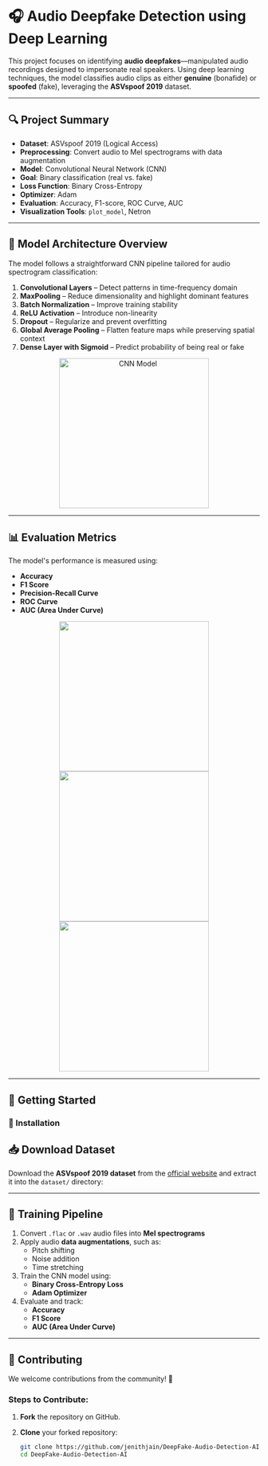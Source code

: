 # 🎧 Audio Deepfake Detection using Deep Learning

This project focuses on identifying **audio deepfakes**—manipulated audio recordings designed to impersonate real speakers. Using deep learning techniques, the model classifies audio clips as either **genuine** (bonafide) or **spoofed** (fake), leveraging the **ASVspoof 2019** dataset.

---

## 🔍 Project Summary

- **Dataset**: ASVspoof 2019 (Logical Access)
- **Preprocessing**: Convert audio to Mel spectrograms with data augmentation
- **Model**: Convolutional Neural Network (CNN)
- **Goal**: Binary classification (real vs. fake)
- **Loss Function**: Binary Cross-Entropy
- **Optimizer**: Adam
- **Evaluation**: Accuracy, F1-score, ROC Curve, AUC
- **Visualization Tools**: `plot_model`, Netron

---

## 🧠 Model Architecture Overview

The model follows a straightforward CNN pipeline tailored for audio spectrogram classification:

1. **Convolutional Layers** – Detect patterns in time-frequency domain
2. **MaxPooling** – Reduce dimensionality and highlight dominant features
3. **Batch Normalization** – Improve training stability
4. **ReLU Activation** – Introduce non-linearity
5. **Dropout** – Regularize and prevent overfitting
6. **Global Average Pooling** – Flatten feature maps while preserving spatial context
7. **Dense Layer with Sigmoid** – Predict probability of being real or fake

<p align="center">
  <img src="eval/audio_classifier.h5.png" alt="CNN Model" width="300"/>
</p>

---

## 📊 Evaluation Metrics

The model's performance is measured using:

- **Accuracy**
- **F1 Score**
- **Precision-Recall Curve**
- **ROC Curve**
- **AUC (Area Under Curve)**

<p align="center">
  <img src="eval/prc.png" width="300"/>
  <img src="eval/cc.png" width="300"/>
  <img src="eval/roc.png" width="300"/>
</p>

---

## 🚀 Getting Started

### 🔧 Installation

## 📥 Download Dataset

Download the **ASVspoof 2019 dataset** from the [official website](https://www.asvspoof.org/) and extract it into the `dataset/` directory:


---

## 🧪 Training Pipeline

1. Convert `.flac` or `.wav` audio files into **Mel spectrograms**
2. Apply audio **data augmentations**, such as:
   - Pitch shifting
   - Noise addition
   - Time stretching
3. Train the CNN model using:
   - **Binary Cross-Entropy Loss**
   - **Adam Optimizer**
4. Evaluate and track:
   - **Accuracy**
   - **F1 Score**
   - **AUC (Area Under Curve)**

---

## 🧩 Contributing

We welcome contributions from the community! 🚀

### Steps to Contribute:

1. **Fork** the repository on GitHub.

2. **Clone** your forked repository:
   ```bash
   git clone https://github.com/jenithjain/DeepFake-Audio-Detection-AI
   cd DeepFake-Audio-Detection-AI
